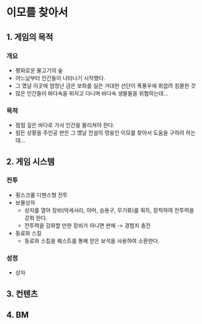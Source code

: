 # 이모를 찾아서
## 1. 게임의 목적
### 개요
- 평화로운 물고기의 숲
- 어느날부터 인간들이 나타나기 시작했다.
- 그 옜날 이곳에 엄청난 금은 보화를 실은 거대한 선단이 폭풍우에 휘씁려 침몰한 것
- 많은 인간들이 바다속을 뒤지고 다니며 바다속 생물들을 위협하는데...
### 목적
- 점점 깊은 바다로 가서 인간을 물리쳐야 한다.
- 힘든 상황을 주인공 판은 그 옜날 전설의 영웅인 이모를 찾아서 도움을 구하려 하는데...

## 2. 게임 시스템
### 전투
- 횡스크롤 디펜스형 전투
- 보물상자
  - 상자를 열어 장비(악세사리, 아머, 승용구, 무기류)를 획득, 장착하여 전투력을 강화 한다.
  - 전투력을 강화할 만한 장비가 아니면 판매 -> 경험치 충전  
- 동료와 스킬
  - 동료와 스킬을 퀘스트를 통해 얻은 보석을 사용하여 소환한다.  
### 성정
- 상자


## 3. 컨텐츠

## 4. BM
